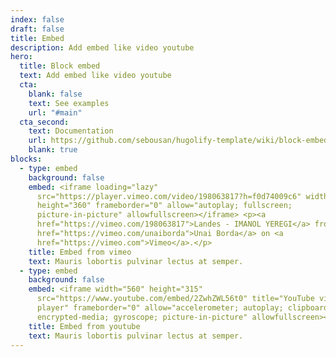 ```yaml
---
index: false
draft: false
title: Embed
description: Add embed like video youtube
hero:
  title: Block embed
  text: Add embed like video youtube
  cta:
    blank: false
    text: See examples
    url: "#main"
  cta_second:
    text: Documentation
    url: https://github.com/sebousan/hugolify-template/wiki/block-embed
    blank: true
blocks:
  - type: embed
    background: false
    embed: <iframe loading="lazy"
      src="https://player.vimeo.com/video/198063817?h=f0d74009c6" width="640"
      height="360" frameborder="0" allow="autoplay; fullscreen;
      picture-in-picture" allowfullscreen></iframe> <p><a
      href="https://vimeo.com/198063817">Landes - IMANOL YEREGI</a> from <a
      href="https://vimeo.com/unaiborda">Unai Borda</a> on <a
      href="https://vimeo.com">Vimeo</a>.</p>
    title: Embed from vimeo
    text: Mauris lobortis pulvinar lectus at semper.
  - type: embed
    background: false
    embed: <iframe width="560" height="315"
      src="https://www.youtube.com/embed/2ZwhZWL56t0" title="YouTube video
      player" frameborder="0" allow="accelerometer; autoplay; clipboard-write;
      encrypted-media; gyroscope; picture-in-picture" allowfullscreen></iframe>
    title: Embed from youtube
    text: Mauris lobortis pulvinar lectus at semper.
---
```

